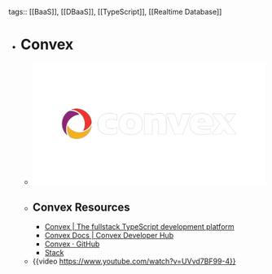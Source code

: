 tags:: [[BaaS]], [[DBaaS]], [[TypeScript]], [[Realtime Database]]

- # Convex
	- ![convex.png](../assets/convex_1709359068241_0.png)
	- ## Convex Resources
		- [Convex | The fullstack TypeScript development platform](https://www.convex.dev/)
		- [Convex Docs | Convex Developer Hub](https://docs.convex.dev/home)
		- [Convex · GitHub](https://github.com/get-convex)
		- [Stack](https://stack.convex.dev/)
	- {{video https://www.youtube.com/watch?v=UVvd7BF99-4}}